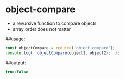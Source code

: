 # object-compare

- a revursive function to compare objects
- array order does not matter

##usage:
```javascript
const objectCompare = require('object-compare');
console.log(  objectCompare(object1, object2);  );
```
##output:
```javascript
true/false
```
